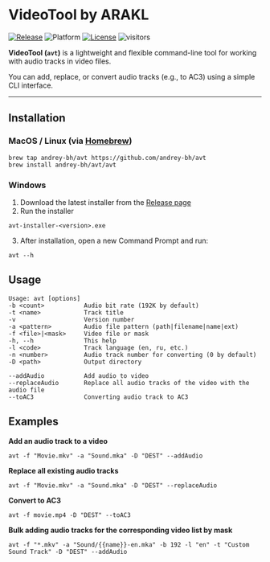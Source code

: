 # VideoTool by ARAKL

[![Release](https://img.shields.io/github/v/release/andrey-bh/avt)](https://github.com/andrey-bh/avt/releases)
![Platform](https://img.shields.io/badge/Platform-Linux%20%7C%20macOS%20%7C%20Windows-success)
[![License](https://img.shields.io/badge/license-ARAKL%20AVT%20License-blue)](./LICENSE.md)
![visitors](https://visitor-badge.laobi.icu/badge?page_id=andre-bh.avt)

**VideoTool (`avt`)** is a lightweight and flexible command-line tool for working with audio tracks in video files.

You can add, replace, or convert audio tracks (e.g., to AC3) using a simple CLI interface.

---

## Installation

### MacOS / Linux (via [Homebrew](https://brew.sh/))

```
brew tap andrey-bh/avt https://github.com/andrey-bh/avt
brew install andrey-bh/avt/avt
```

### Windows

1. Download the latest installer from the [Release page](https://github.com/andrey-bh/avt/releases)
2. Run the installer
```
avt-installer-<version>.exe
```
3. After installation, open a new Command Prompt and run:
```
avt --h
```

## Usage

```
Usage: avt [options]
-b <count>           Audio bit rate (192K by default)
-t <name>            Track title
-v                   Version number
-a <pattern>         Audio file pattern (path|filename|name|ext)
-f <file>|<mask>     Video file or mask
-h, --h              This help
-l <code>            Track language (en, ru, etc.)
-n <number>          Audio track number for converting (0 by default)
-D <path>            Output directory

--addAudio           Add audio to video
--replaceAudio       Replace all audio tracks of the video with the audio file
--toAC3              Converting audio track to AC3
```

## Examples

**Add an audio track to a video**
```
avt -f "Movie.mkv" -a "Sound.mka" -D "DEST" --addAudio
```

**Replace all existing audio tracks**
```
avt -f "Movie.mkv" -a "Sound.mka" -D "DEST" --replaceAudio
```

**Convert to AC3**
```
avt -f movie.mp4 -D "DEST" --toAC3
```

**Bulk adding audio tracks for the corresponding video list by mask**
```
avt -f "*.mkv" -a "Sound/{{name}}-en.mka" -b 192 -l "en" -t "Custom Sound Track" -D "DEST" --addAudio
```
